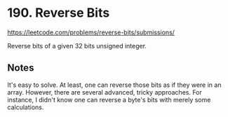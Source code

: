 # 190. Reverse Bits

https://leetcode.com/problems/reverse-bits/submissions/

Reverse bits of a given 32 bits unsigned integer.

## Notes

It's easy to solve. At least, one can reverse those bits as if they
were in an array. However, there are several advanced, tricky approaches.
For instance, I didn't know one can reverse a byte's bits with merely some calculations.
